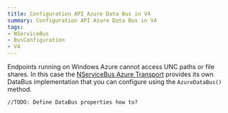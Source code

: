 ```yaml
---
title: Configuration API Azure Data Bus in V4
summary: Configuration API Azure Data Bus in V4
tags:
- NServiceBus
- BusConfiguration
- V4
---
```


Endpoints running on Windows Azure cannot access UNC paths or file shares. In this case the [NServiceBus Azure Transport](http://www.nuget.org/packages/nservicebus.azure) provides its own DataBus implementation that you can configure using the `AzureDataBus()` method.

	//TODO: Define DataBus properties how to?